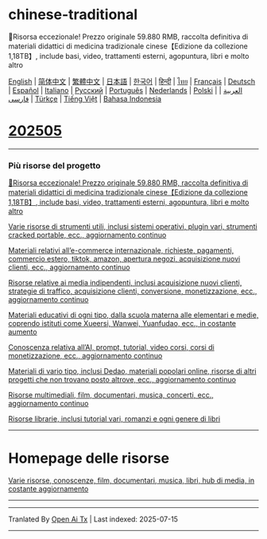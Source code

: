 # chinese-traditional
🎁Risorsa eccezionale! Prezzo originale 59.880 RMB, raccolta definitiva di materiali didattici di medicina tradizionale cinese【Edizione da collezione 1,18TB】, include basi, video, trattamenti esterni, agopuntura, libri e molto altro

[English](https://openaitx.github.io/view.html?user=mswnlz&project=chinese-traditional&lang=en) | [简体中文](https://openaitx.github.io/view.html?user=mswnlz&project=chinese-traditional&lang=zh-CN) | [繁體中文](https://openaitx.github.io/view.html?user=mswnlz&project=chinese-traditional&lang=zh-TW) | [日本語](https://openaitx.github.io/view.html?user=mswnlz&project=chinese-traditional&lang=ja) | [한국어](https://openaitx.github.io/view.html?user=mswnlz&project=chinese-traditional&lang=ko) | [हिन्दी](https://openaitx.github.io/view.html?user=mswnlz&project=chinese-traditional&lang=hi) | [ไทย](https://openaitx.github.io/view.html?user=mswnlz&project=chinese-traditional&lang=th) | [Français](https://openaitx.github.io/view.html?user=mswnlz&project=chinese-traditional&lang=fr) | [Deutsch](https://openaitx.github.io/view.html?user=mswnlz&project=chinese-traditional&lang=de) | [Español](https://openaitx.github.io/view.html?user=mswnlz&project=chinese-traditional&lang=es) | [Italiano](https://openaitx.github.io/view.html?user=mswnlz&project=chinese-traditional&lang=it) | [Русский](https://openaitx.github.io/view.html?user=mswnlz&project=chinese-traditional&lang=ru) | [Português](https://openaitx.github.io/view.html?user=mswnlz&project=chinese-traditional&lang=pt) | [Nederlands](https://openaitx.github.io/view.html?user=mswnlz&project=chinese-traditional&lang=nl) | [Polski](https://openaitx.github.io/view.html?user=mswnlz&project=chinese-traditional&lang=pl) | [العربية](https://openaitx.github.io/view.html?user=mswnlz&project=chinese-traditional&lang=ar) | [فارسی](https://openaitx.github.io/view.html?user=mswnlz&project=chinese-traditional&lang=fa) | [Türkçe](https://openaitx.github.io/view.html?user=mswnlz&project=chinese-traditional&lang=tr) | [Tiếng Việt](https://openaitx.github.io/view.html?user=mswnlz&project=chinese-traditional&lang=vi) | [Bahasa Indonesia](https://openaitx.github.io/view.html?user=mswnlz&project=chinese-traditional&lang=id)

# [202505](https://raw.githubusercontent.com/mswnlz/chinese-traditional/main/202505.md)


---------------
### Più risorse del progetto

[🎁Risorsa eccezionale! Prezzo originale 59.880 RMB, raccolta definitiva di materiali didattici di medicina tradizionale cinese【Edizione da collezione 1,18TB】, include basi, video, trattamenti esterni, agopuntura, libri e molto altro](https://github.com/mswnlz/chinese-traditional)

[Varie risorse di strumenti utili, inclusi sistemi operativi, plugin vari, strumenti cracked portable, ecc., aggiornamento continuo](https://github.com/mswnlz/tools)


[Materiali relativi all’e-commerce internazionale, richieste, pagamenti, commercio estero, tiktok, amazon, apertura negozi, acquisizione nuovi clienti, ecc., aggiornamento continuo](https://github.com/mswnlz/cross-border)

[Risorse relative ai media indipendenti, inclusi acquisizione nuovi clienti, strategie di traffico, acquisizione clienti, conversione, monetizzazione, ecc., aggiornamento continuo](https://github.com/mswnlz/self-media)

[ Materiali educativi di ogni tipo, dalla scuola materna alle elementari e medie, coprendo istituti come Xueersi, Wanwei, Yuanfudao, ecc., in costante aumento](https://github.com/mswnlz/edu-knowlege)

[Conoscenza relativa all’AI, prompt, tutorial, video corsi, corsi di monetizzazione, ecc., aggiornamento continuo](https://github.com/mswnlz/AIknowledge)

[Materiali di vario tipo, inclusi Dedao, materiali popolari online, risorse di altri progetti che non trovano posto altrove, ecc., aggiornamento continuo](https://github.com/mswnlz/curriculum)

[Risorse multimediali, film, documentari, musica, concerti, ecc., aggiornamento continuo](https://github.com/mswnlz/movies)

[Risorse librarie, inclusi tutorial vari, romanzi e ogni genere di libri](https://github.com/mswnlz/book)


---------------

# Homepage delle risorse
[Varie risorse, conoscenze, film, documentari, musica, libri, hub di media, in costante aggiornamento](https://github.com/mswnlz)

---------------





---

Tranlated By [Open Ai Tx](https://github.com/OpenAiTx/OpenAiTx) | Last indexed: 2025-07-15

---